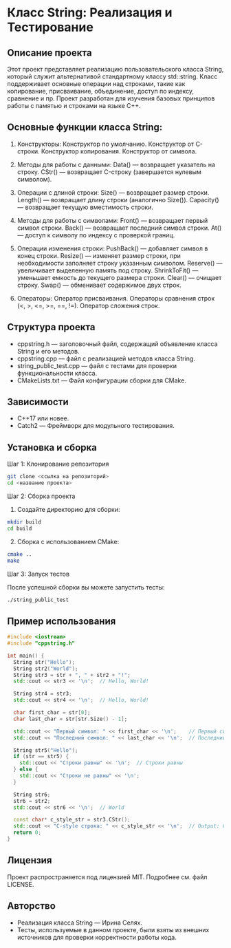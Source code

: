 # Класс String: Реализация и Тестирование

## Описание проекта
Этот проект представляет реализацию пользовательского класса String, который служит альтернативой стандартному классу std::string. Класс поддерживает основные операции над строками, такие как копирование, присваивание, объединение, доступ по индексу, сравнение и пр. Проект разработан для изучения базовых принципов работы с памятью и строками на языке C++.

## Основные функции класса String:
1. Конструкторы:
Конструктор по умолчанию.
Конструктор от C-строки.
Конструктор копирования.
Конструктор от символа.

2. Методы для работы с данными:
Data() — возвращает указатель на строку.
CStr() — возвращает C-строку (завершается нулевым символом).

3. Операции с длиной строки:
Size() — возвращает размер строки.
Length() — возвращает длину строки (аналогично Size()).
Capacity() — возвращает текущую вместимость строки.

4. Методы для работы с символами:
Front() — возвращает первый символ строки.
Back() — возвращает последний символ строки.
At() — доступ к символу по индексу с проверкой границ.

5. Операции изменения строки:
PushBack() — добавляет символ в конец строки.
Resize() — изменяет размер строки, при необходимости заполняет строку указанным символом.
Reserve() — увеличивает выделенную память под строку.
ShrinkToFit() — уменьшает емкость до текущего размера строки.
Clear() — очищает строку.
Swap() — обменивает содержимое двух строк.

6. Операторы:
Оператор присваивания.
Операторы сравнения строк (<, >, <=, >=, ==, !=).
Оператор сложения строк.

## Структура проекта
+ cppstring.h — заголовочный файл, содержащий объявление класса String и его методов.
+ cppstring.cpp — файл с реализацией методов класса String.
+ string_public_test.cpp — файл с тестами для проверки функциональности класса.
+ CMakeLists.txt — Файл конфигурации сборки для CMake.

## Зависимости
+ C++17 или новее.
+ Catch2 — Фреймворк для модульного тестирования.

## Установка и сборка
Шаг 1: Клонирование репозитория
```bash
git clone <ссылка на репозиторий>
cd <название проекта>
```
Шаг 2: Сборка проекта
1. Создайте директорию для сборки:
```bash
mkdir build
cd build
```
2. Сборка с использованием CMake:
```bash
cmake ..
make
```
Шаг 3: Запуск тестов

После успешной сборки вы можете запустить тесты:
```bash
./string_public_test
```

## Пример использования
```cpp
#include <iostream>
#include "cppstring.h"

int main() {
  String str("Hello");
  String str2("World");
  String str3 = str + ", " + str2 + "!";
  std::cout << str3 << '\n';  // Hello, World!

  String str4 = str3;
  std::cout << str4 << '\n';  // Hello, World!

  char first_char = str[0];
  char last_char = str[str.Size() - 1];

  std::cout << "Первый символ: " << first_char << '\n';    // Первый символ: H
  std::cout << "Последний символ: " << last_char << '\n';  // Последний символ: o

  String str5("Hello");
  if (str == str5) {
    std::cout << "Строки равны" << '\n';  // Строки равны
  } else {
    std::cout << "Строки не равны" << '\n';
  }

  String str6;
  str6 = str2;
  std::cout << str6 << '\n';  // World

  const char* c_style_str = str3.CStr();
  std::cout << "C-style строка: " << c_style_str << '\n';  // Output: C-style строка: Hello, World!
  return 0;
}
```

## Лицензия
Проект распространяется под лицензией MIT. Подробнее см. файл LICENSE.

## Авторство
+ Реализация класса String — Ирина Селях.
+ Тесты, используемые в данном проекте, были взяты из внешних источников для проверки корректности работы кода.